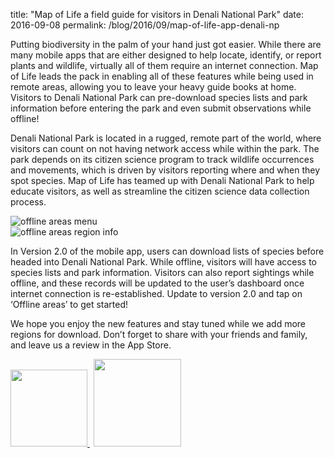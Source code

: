 title: "Map of Life a field guide for visitors in Denali National Park"
date: 2016-09-08
permalink: /blog/2016/09/map-of-life-app-denali-np

Putting biodiversity in the palm of your hand just got easier. While there are many mobile apps that are either designed to help locate, identify, or report plants and wildlife, virtually all of them require an internet connection. Map of Life leads the pack in enabling all of these features while being used in remote areas, allowing you to leave your heavy guide books at home. Visitors to Denali National Park can pre-download species lists and park information before entering the park and even submit observations while offline!

Denali National Park is located in a rugged, remote part of the world, where visitors can count on not having network access while within the park. The park depends on its citizen science program to track wildlife occurrences and movements, which is driven by visitors reporting where and when they spot species. Map of Life has teamed up with Denali National Park to help educate visitors, as well as streamline the citizen science data collection process.

<div class="row padded">
    <div class="col-md-6">
    <img class="center-block halfsized" alt="offline areas menu" src="/content_static/blog/2016-09-08/android_offline_menu.png" />
    </div>
    <div class="col-md-6">
    <img class="center-block halfsized" alt="offline areas region info" src="/content_static/blog/2016-09-08/android_offline_region_info.png" />
    </div>
</div>

In Version 2.0 of the mobile app, users can download lists of species before headed into Denali National Park. While offline, visitors will have access to species lists and park information. Visitors can also report sightings while offline, and these records will be updated to the user’s dashboard once internet connection is re-established. Update to version 2.0 and tap on ‘Offline areas’ to get started!

We hope you enjoy the new features and stay tuned while we add more regions for download. Don’t forget to share with your friends and family, and leave us a review in the App Store.


<div class="row padded">
    <a class="googleplay-button" href="https://play.google.com/store/apps/details?id=org.mol.android">
        <img src="/assets/img/mobile/badge_googleplay.png" width="123">
    </a>
    <a class="ios-appstore-button" href="https://itunes.apple.com/us/app/map-of-life/id983715827?ls=1&mt=8"
       style="margin-left:6px;">
        <img src="/assets/img/mobile/badge_appstore.png" width="140">
    </a>
</div>